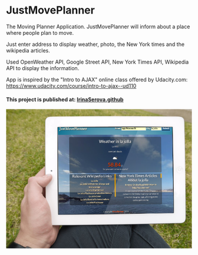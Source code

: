 # JustMovePlanner

The Moving Planner Application.
JustMovePlanner will inform about a place where people plan to move.

Just enter address to display weather, photo, the New York times and the wikipedia articles.

Used OpenWeather API, Google Street API, New York Times API, Wikipedia API to display the information.

App is inspired by the "Intro to AJAX" online class offered by Udacity.com: https://www.udacity.com/course/intro-to-ajax--ud110

#### This project is published at: [IrinaSerova.github](https://irinaserova.github.io/JustMovePlanner)

![screenshot](/images/JustMovePlanner.png)
